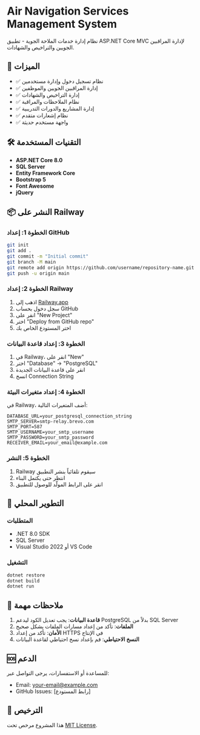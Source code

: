 # Air Navigation Services Management System

نظام إدارة خدمات الملاحة الجوية - تطبيق ASP.NET Core MVC لإدارة المراقبين الجويين والتراخيص والشهادات.

## 🚀 الميزات

- ✅ نظام تسجيل دخول وإدارة مستخدمين
- ✅ إدارة المراقبين الجويين والموظفين
- ✅ إدارة التراخيص والشهادات
- ✅ نظام الملاحظات والمراقبة
- ✅ إدارة المشاريع والدورات التدريبية
- ✅ نظام إشعارات متقدم
- ✅ واجهة مستخدم حديثة

## 🛠️ التقنيات المستخدمة

- **ASP.NET Core 8.0**
- **SQL Server**
- **Entity Framework Core**
- **Bootstrap 5**
- **Font Awesome**
- **jQuery**

## 📦 النشر على Railway

### الخطوة 1: إعداد GitHub
```bash
git init
git add .
git commit -m "Initial commit"
git branch -M main
git remote add origin https://github.com/username/repository-name.git
git push -u origin main
```

### الخطوة 2: إعداد Railway
1. اذهب إلى [Railway.app](https://railway.app)
2. سجل دخول بحساب GitHub
3. انقر على "New Project"
4. اختر "Deploy from GitHub repo"
5. اختر المستودع الخاص بك

### الخطوة 3: إعداد قاعدة البيانات
1. في Railway، انقر على "New"
2. اختر "Database" → "PostgreSQL"
3. انقر على قاعدة البيانات الجديدة
4. انسخ Connection String

### الخطوة 4: إعداد متغيرات البيئة
في Railway، أضف المتغيرات التالية:

```
DATABASE_URL=your_postgresql_connection_string
SMTP_SERVER=smtp-relay.brevo.com
SMTP_PORT=587
SMTP_USERNAME=your_smtp_username
SMTP_PASSWORD=your_smtp_password
RECEIVER_EMAIL=your_email@example.com
```

### الخطوة 5: النشر
1. Railway سيقوم تلقائياً بنشر التطبيق
2. انتظر حتى يكتمل البناء
3. انقر على الرابط المولّد للوصول للتطبيق

## 🔧 التطوير المحلي

### المتطلبات
- .NET 8.0 SDK
- SQL Server
- Visual Studio 2022 أو VS Code

### التشغيل
```bash
dotnet restore
dotnet build
dotnet run
```

## 📝 ملاحظات مهمة

1. **قاعدة البيانات**: يجب تعديل الكود ليدعم PostgreSQL بدلاً من SQL Server
2. **الملفات**: تأكد من إعداد مسارات الملفات بشكل صحيح
3. **الأمان**: تأكد من إعداد HTTPS في الإنتاج
4. **النسخ الاحتياطي**: قم بإعداد نسخ احتياطي لقاعدة البيانات

## 🆘 الدعم

للمساعدة أو الاستفسارات، يرجى التواصل عبر:
- Email: your-email@example.com
- GitHub Issues: [رابط المستودع]

## 📄 الترخيص

هذا المشروع مرخص تحت [MIT License](LICENSE). 